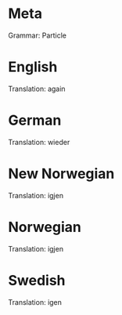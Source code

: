 Meta
====

Grammar: Particle



English
=======

Translation: again



German
======

Translation: wieder



New Norwegian
=============

Translation: igjen



Norwegian
=========

Translation: igjen



Swedish
=======

Translation: igen
